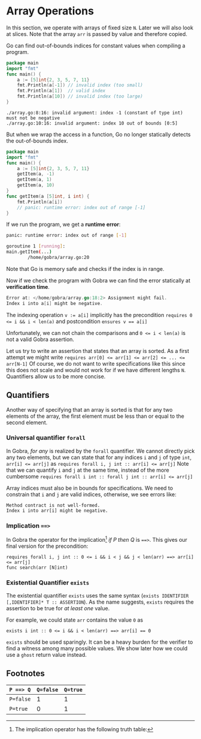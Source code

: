 # Array Operations
<!--
explain preconditions of an indexing operation, make it clear that accesses out of bounds are excluded statically -->

In this section, we operate with arrays of fixed size `N`.
Later we will also look at slices.
Note that the array `arr` is passed by value and therefore copied.

Go can find out-of-bounds indices for constant values when compiling a program.
``` go
package main
import "fmt"
func main() {
	a := [5]int{2, 3, 5, 7, 11}
	fmt.Println(a[-1]) // invalid index (too small)
	fmt.Println(a[1])  // valid index
	fmt.Println(a[10]) // invalid index (too large)
}
```

``` text
./array.go:8:16: invalid argument: index -1 (constant of type int) must not be negative
./array.go:10:16: invalid argument: index 10 out of bounds [0:5]
```
But when we wrap the access in a function, Go no longer statically detects the out-of-bounds index.

``` go
package main
import "fmt"
func main() {
	a := [5]int{2, 3, 5, 7, 11}
	getItem(a, -1)
	getItem(a, 1)
	getItem(a, 10)
}
func getItem(a [5]int, i int) {
	fmt.Println(a[i])
	// panic: runtime error: index out of range [-1]
}
```
If we run the program, we get a **runtime error**:
``` sh
panic: runtime error: index out of range [-1]

goroutine 1 [running]:
main.getItem(...)
        /home/gobra/array.go:20
```
Note that Go is memory safe and checks if the index is in range.

Now if we check the program with Gobra we can find the error statically at **verification time**.
``` go
Error at: </home/gobra/array.go:18:2> Assignment might fail. 
Index i into a[i] might be negative.
```

The indexing operation `v := a[i]` implicitly has the precondition
`requires 0 <= i && i < len(a)`
and postcondition
`ensures v == a[i]`

Unfortunately, we can not chain the comparisons and `0 <= i < len(a)` is not a valid Gobra assertion.

<!-- this is also checked in specs (e.g. not well defined) -->

Let us try to write an assertion that states that an array is sorted.
As a first attempt we might write
`requires arr[0] <= arr[1] <= arr[2] <= ... <= arr[N-1]`
Of course, we do not want to write specifications like this since this does not scale and would not work for if we have different lengths `N`.
Quantifiers allow us to be more concise.

## Quantifiers
Another way of specifying that an array is sorted
is that for any two elements of the array,
the first element must be less than or equal to the second element.

### Universal quantifier `forall`
In Gobra, *for any* is realized by the `forall` quantifier.
We cannot directly pick any two elements,
but we can state that for any indices `i` and `j` of type `int`, `arr[i] <= arr[j]` as
`requires forall i, j int :: arr[i] <= arr[j]`
Note that we can quantify `i` and `j` at the same time, 
 instead of the more cumbersome
`requires forall i int :: forall j int :: arr[i] <= arr[j]`

Array indices must also be in bounds for specifications.
We need to constrain that `i` and `j` are valid indices, otherwise, we see errors like:
``` text
Method contract is not well-formed. 
Index i into arr[i] might be negative.
```

### Implication `==>`
In Gobra the operator for the implication[^1]  *if P then Q* is `==>`.
This gives our final version for the precondition:

```gobra
requires forall i, j int :: 0 <= i && i < j && j < len(arr) ==> arr[i] <= arr[j]
func search(arr [N]int)
```

<!-- conceptual:
Note that this is very powerful:
For example for `forall i int64 :: P`
P has to hold for all of the \\(2^64\\) possible values for i
Testing all of those values is already infeasible.
 -->
<!--
In general, the syntax
`forall IDENTIFIER [,IDENTIFIER]* T :: ASSERTION` -->

### Existential Quantifier `exists`
The existential quantifier `exists` uses the same syntax (`exists IDENTIFIER [,IDENTIFIER]* T :: ASSERTION`).
As the name suggests, `exists` requires the assertion to be true for *at least one* value.

For example, we could state `arr` contains the value `0` as
``` gobra
exists i int :: 0 <= i && i < len(arr) ==> arr[i] == 0
```

`exists` should be used sparingly.
It can be a heavy burden for the verifier to find a witness among many possible values.
We show later how we could use a `ghost` return value instead.


## Footnotes

[^1]: The implication operator has the following truth table:

| `P ==> Q` | `Q=false` | `Q=true` |
|-----------|-----------|----------|
| `P=false` | 1         | 1        |
| `P=true`  | 0         | 1        |


